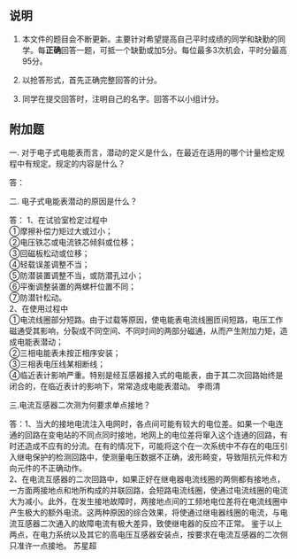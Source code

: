 ## 说明
1. 本文件的题目会不断更新。主要针对希望提高自己平时成绩的同学和缺勤的同学。每**正确**回答一题，可抵一个缺勤或加5分。每位最多3次机会，平时分最高95分。  

2. 以抢答形式，首先正确完整回答的计分。

3. 同学在提交回答时，注明自己的名字。回答不以小组计分。

## 附加题

一. 对于电子式电能表而言，潜动的定义是什么，在最近在适用的哪个计量检定规程中有规定。规定的内容是什么？

答：


二. 电子式电能表潜动的原因是什么？

答： 1、在试验室检定过程中  
①摩擦补偿力矩过大或过小；  
②电压铁芯或电流铁芯倾斜或位移；  
③回磁板松动或位移；   
④轻载误差调整不当；  
⑤防潜装置调整不当，或防潜孔过小；  
⑥平衡调整装置的两螺杆位置不同；  
⑦防潜针松动。  
2、在使用过程中  
①电流线圈部分短路。由于过载等原因，使电能表电流线圈匝间短路，电压工作磁通受其影响，分裂成不同空间、不同时间的两部分磁通，从而产生附加力矩，造成电能表潜动；  
②三相电能表未按正相序安装；  
③三相表电压线某相断线；  
④临近表计影响严重。特别是经互感器接入式的电能表，由于其二次回路始终是闭合的，在临近表计的影响下，常常造成电能表潜动。  李雨清  



三.电流互感器二次测为何要求单点接地？

答：1、当大的接地电流注入电网时，各点间可能有较大的电位差。如果一个电连通的回路在变电站的不同点同时接地，地网上的电位差将窜入这个连通的回路，有时还造成不应有的分流。在有的情况下，可能将这个在一次系统中不存在的电压引入继电保护的检测回路中，使测量电压数据不正确，波形畸变，导致阻抗元件和方向元件的不正确动作。  
2、在电流互感器的二次回路中，如果正好在继电器电流线圈的两侧都有接地点，一方面两接地点和地所构成的并联回路，会短路电流线圈，使通过电流线圈的电流大为减小。此外，在发生接地故障时，两接地点间的工频地电位差将在电流线圈中产生极大的额外电流。这两种原因的综合效果，将使通过继电器线圈的电流，与电流互感器二次通入的故障电流有极大差异，致使继电器的反应不正常。
鉴于以上两点，在电力系统以及其它的高电压互感器安装点，按要求在电流互感器的二次侧只准许一点接地。  苏星超
